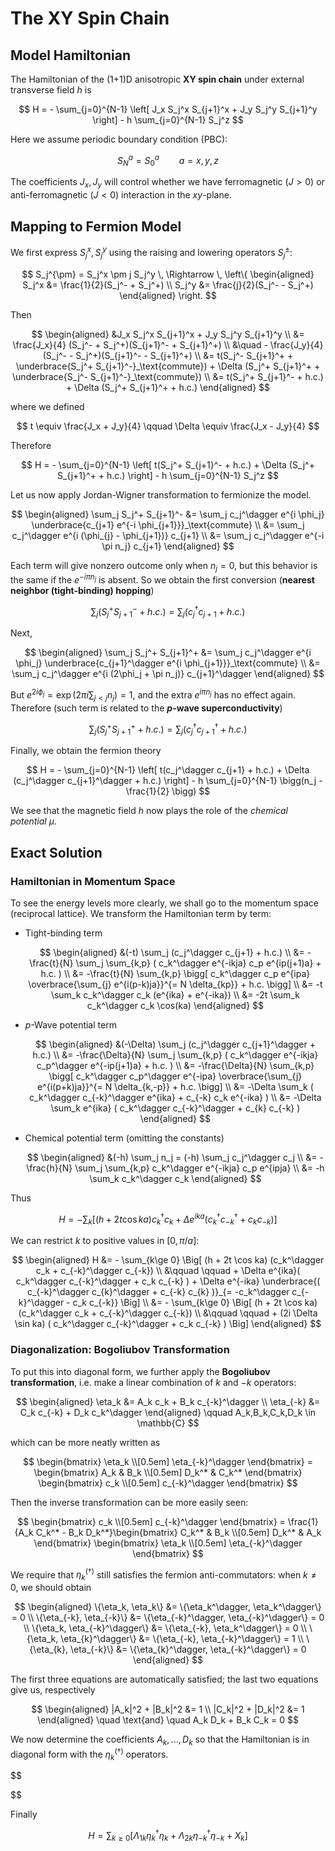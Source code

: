 # The XY Spin Chain

## Model Hamiltonian

The Hamiltonian of the (1+1)D anisotropic **XY spin chain** under external transverse field $h$ is

$$
H = - \sum_{j=0}^{N-1} \left[
    J_x S_j^x S_{j+1}^x 
    + J_y S_j^y S_{j+1}^y 
\right] - h \sum_{j=0}^{N-1} S_j^z
$$

Here we assume periodic boundary condition (PBC):

$$
S_N^a = S_0^a \qquad a=x,y,z
$$

The coefficients $J_x, J_y$ will control whether we have ferromagnetic $(J > 0)$ or anti-ferromagnetic $(J < 0)$ interaction in the $xy$-plane. 

## Mapping to Fermion Model

We first express $S_j^x, S_j^y$ using the raising and lowering operators $S_j^\pm$:

$$
S_j^{\pm} = S_j^x \pm j S_j^y 
\, \Rightarrow \, \left\{
\begin{aligned}
    S_j^x &= \frac{1}{2}(S_j^- + S_j^+)
    \\
    S_j^y &= \frac{j}{2}(S_j^- - S_j^+)
\end{aligned}
\right.
$$

Then

$$
\begin{aligned}
    &J_x S_j^x S_{j+1}^x 
    + J_y S_j^y S_{j+1}^y 
    \\
    &= \frac{J_x}{4} (S_j^- + S_j^+)(S_{j+1}^- + S_{j+1}^+)
    \\ &\quad - \frac{J_y}{4}(S_j^- - S_j^+)(S_{j+1}^- - S_{j+1}^+)
    \\
    &= t(S_j^- S_{j+1}^+ + \underbrace{S_j^+ S_{j+1}^-}_\text{commute})
    + \Delta (S_j^+ S_{j+1}^+ + \underbrace{S_j^- S_{j+1}^-}_\text{commute})
    \\
    &= t(S_j^+ S_{j+1}^- + h.c.)
     + \Delta (S_j^+ S_{j+1}^+ + h.c.)
\end{aligned}
$$

where we defined

$$
t \equiv \frac{J_x + J_y}{4} \qquad
\Delta \equiv \frac{J_x - J_y}{4}
$$

Therefore

$$
H = - \sum_{j=0}^{N-1} \left[
    t(S_j^+ S_{j+1}^- + h.c.)
    + \Delta (S_j^+ S_{j+1}^+ + h.c.) 
\right] - h \sum_{j=0}^{N-1} S_j^z
$$

Let us now apply Jordan-Wigner transformation to fermionize the model.

$$
\begin{aligned}
    \sum_j S_j^+ S_{j+1}^-
    &= \sum_j c_j^\dagger e^{i \phi_j} 
    \underbrace{c_{j+1} e^{-i \phi_{j+1}}}_\text{commute}
    \\
    &= \sum_j c_j^\dagger e^{i (\phi_{j} - \phi_{j+1})} c_{j+1} 
    \\
    &= \sum_j c_j^\dagger e^{-i \pi n_j} c_{j+1} 
\end{aligned}
$$

Each term will give nonzero outcome only when $n_j = 0$, but this behavior is the same if the $e^{-i\pi n_j}$ is absent. So we obtain the first conversion (**nearest neighbor (tight-binding) hopping**)

$$
\sum_j (S_j^+ S_{j+1}^- + h.c.) 
= \sum_j (c_j^\dagger c_{j+1} + h.c.)
$$

Next,

$$
\begin{aligned}
    \sum_j S_j^+ S_{j+1}^+
    &= \sum_j c_j^\dagger e^{i \phi_j} 
    \underbrace{c_{j+1}^\dagger e^{i \phi_{j+1}}}_\text{commute}
    \\
    &= \sum_j c_j^\dagger e^{i (2\phi_j + \pi n_j)} c_{j+1}^\dagger
\end{aligned}
$$

But $e^{2 i \phi_j} = \exp(2\pi i \textstyle{\sum_{j < j} n_j}) = 1$, and the extra $e^{i\pi n_j}$ has no effect again. Therefore (such term is related to the **$p$-wave superconductivity**)

$$
\sum_j (S_j^+ S_{j+1}^+ + h.c.) 
= \sum_j (c_j^\dagger c_{j+1}^\dagger + h.c.)
$$

Finally, we obtain the fermion theory

$$
H = - \sum_{j=0}^{N-1} \left[
    t(c_j^\dagger c_{j+1} + h.c.)
    + \Delta (c_j^\dagger c_{j+1}^\dagger + h.c.) 
\right] - h \sum_{j=0}^{N-1} \bigg(n_j - \frac{1}{2} \bigg)
$$

We see that the magnetic field $h$ now plays the role of the *chemical potential* $\mu$. 

## Exact Solution

### Hamiltonian in Momentum Space

To see the energy levels more clearly, we shall go to the momentum space (reciprocal lattice). We transform the Hamiltonian term by term:

- Tight-binding term

    $$
    \begin{aligned}
        &(-t) \sum_j (c_j^\dagger c_{j+1} + h.c.)
        \\
        &= -\frac{t}{N} \sum_j 
        \sum_{k,p} (
            c_k^\dagger e^{-ikja} c_p e^{ip(j+1)a}
            + h.c.
        )
        \\
        &= -\frac{t}{N} \sum_{k,p} \bigg[
            c_k^\dagger c_p e^{ipa} 
            \overbrace{\sum_{j} e^{i(p-k)ja}}^{= N \delta_{kp}}
            + h.c.
        \bigg]
        \\
        &= -t \sum_k c_k^\dagger c_k
        (e^{ika} + e^{-ika})
        \\
        &= -2t \sum_k c_k^\dagger c_k \cos(ka)
    \end{aligned}
    $$

- $p$-Wave potential term

    $$
    \begin{aligned}
        &(-\Delta) \sum_j (c_j^\dagger c_{j+1}^\dagger + h.c.) 
        \\
        &= -\frac{\Delta}{N} \sum_j 
        \sum_{k,p} (
            c_k^\dagger e^{-ikja} c_p^\dagger e^{-ip(j+1)a}
            + h.c.
        )
        \\
        &= -\frac{\Delta}{N} \sum_{k,p} \bigg[
            c_k^\dagger c_p^\dagger e^{-ipa} 
            \overbrace{\sum_{j} e^{i(p+k)ja}}^{= N \delta_{k,-p}}
            + h.c.
        \bigg]
        \\
        &= -\Delta \sum_k (
            c_k^\dagger c_{-k}^\dagger e^{ika}
            + c_{-k} c_k e^{-ika}
        )
        \\
        &= -\Delta \sum_k e^{ika} (
            c_k^\dagger c_{-k}^\dagger + c_{k} c_{-k} 
        )
    \end{aligned}
    $$

- Chemical potential term (omitting the constants)

    $$
    \begin{aligned}
        &(-h) \sum_j n_j
        = (-h) \sum_j c_j^\dagger c_j
        \\
        &= -\frac{h}{N} \sum_j \sum_{k,p}
        c_k^\dagger e^{-ikja} c_p e^{ipja}
        \\
        &= -h \sum_k c_k^\dagger c_k 
    \end{aligned}
    $$

Thus

$$
H = - \sum_k \left[
    (h + 2t \cos ka) c_k^\dagger c_k
    + \Delta e^{ika}(
        c_k^\dagger c_{-k}^\dagger + c_k c_{-k}
    )
\right]
$$

We can restrict $k$ to positive values in $[0, \pi/a]$: 

$$
\begin{aligned}
    H &= - \sum_{k\ge 0} \Big[
        (h + 2t \cos ka) (c_k^\dagger c_k + c_{-k}^\dagger c_{-k})
        \\ &\qquad \qquad
        + \Delta e^{ika}(
            c_k^\dagger c_{-k}^\dagger + c_k c_{-k}
        ) + \Delta e^{-ika} \underbrace{(
            c_{-k}^\dagger c_{k}^\dagger + c_{-k} c_{k}
        )}_{= -c_k^\dagger c_{-k}^\dagger - c_k c_{-k}}
    \Big]
    \\
    &= - \sum_{k\ge 0} \Big[
        (h + 2t \cos ka) (c_k^\dagger c_k + c_{-k}^\dagger c_{-k})
        \\ &\qquad \qquad
        + (2i \Delta \sin ka) (
            c_k^\dagger c_{-k}^\dagger + c_k c_{-k}
        )
    \Big]
\end{aligned}
$$

### Diagonalization: Bogoliubov Transformation

To put this into diagonal form, we further apply the **Bogoliubov transformation**, i.e. make a linear combination of $k$ and $-k$ operators:

$$
\begin{aligned}
    \eta_k &= A_k c_k + B_k c_{-k}^\dagger
    \\
    \eta_{-k} &= C_k c_{-k} + D_k c_k^\dagger
\end{aligned} \qquad
A_k,B_k,C_k,D_k \in \mathbb{C}
$$

which can be more neatly written as

$$
\begin{bmatrix}
    \eta_k \\[0.5em] \eta_{-k}^\dagger
\end{bmatrix} = \begin{bmatrix}
    A_k & B_k \\[0.5em]
    D_k^* & C_k^*
\end{bmatrix} \begin{bmatrix}
    c_k \\[0.5em] c_{-k}^\dagger
\end{bmatrix}
$$

Then the inverse transformation can be more easily seen:

$$
\begin{bmatrix}
    c_k \\[0.5em] c_{-k}^\dagger
\end{bmatrix} 
= \frac{1}{A_k C_k^* - B_k D_k^*}\begin{bmatrix}
    C_k^* & B_k \\[0.5em]
    D_k^* & A_k
\end{bmatrix} \begin{bmatrix}
    \eta_k \\[0.5em] \eta_{-k}^\dagger
\end{bmatrix}
$$

We require that $\eta_k^{(\dagger)}$ still satisfies the fermion anti-commutators: when $k\ne 0$, we should obtain

$$
\begin{aligned}
    \{\eta_k, \eta_k\} &= \{\eta_k^\dagger, \eta_k^\dagger\} = 0
    \\
    \{\eta_{-k}, \eta_{-k}\} &= \{\eta_{-k}^\dagger, \eta_{-k}^\dagger\} = 0
    \\
    \{\eta_k, \eta_{-k}^\dagger\} &= \{\eta_{-k}, \eta_k^\dagger\} = 0
    \\
    \{\eta_k, \eta_{k}^\dagger\} &= \{\eta_{-k}, \eta_{-k}^\dagger\} = 1
    \\
    \{\eta_{k}, \eta_{-k}\} &= \{\eta_{k}^\dagger, \eta_{-k}^\dagger\} = 0
\end{aligned}
$$

The first three equations are automatically satisfied; the last two equations give us, respectively

$$
\begin{aligned}
    |A_k|^2 + |B_k|^2 &= 1 \\
    |C_k|^2 + |D_k|^2 &= 1
\end{aligned} 
\quad \text{and} \quad
A_k D_k + B_k C_k = 0
$$

We now determine the coefficients $A_k, ..., D_k$ so that the Hamiltonian is in diagonal form with the $\eta_k^{(\dagger)}$ operators. 

$$

$$

Finally

$$
H = \sum_{k \ge 0} \left[
    \Lambda_{1k} \eta_k^\dagger \eta_k
    + \Lambda_{2k} \eta_{-k}^\dagger \eta_{-k}
    + X_k
\right]
$$

